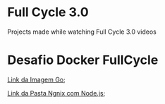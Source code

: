 # Full Cycle 3.0
Projects made while watching Full Cycle 3.0 videos

# Desafio Docker FullCycle
[Link da Imagem Go](https://hub.docker.com/repository/docker/victhorsuzart/fullcycle/general);

[Link da Pasta Ngnix com Node.js](https://github.com/victhorsuzart/fullcycle/tree/main/Docker_DesafioNginxComNodeJS);
